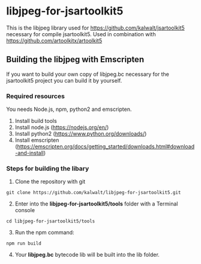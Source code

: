 # libjpeg-for-jsartoolkit5

This is the libjpeg library used for https://github.com/kalwalt/jsartoolkit5 necessary for compile jsartoolkit5.
Used in combination with https://github.com/artoolkitx/artoolkit5

## Building the libjpeg with Emscripten

If you want to build your own copy of libjpeg.bc necessary for the jsartoolkit5 project you can build it by yourself.

### Required resources

You needs Node.js, npm, python2 and emscripten.

1. Install build tools
  1. Install node.js (https://nodejs.org/en/)
  2. Install python2 (https://www.python.org/downloads/)
  3. Install emscripten (https://emscripten.org/docs/getting_started/downloads.html#download-and-install)

### Steps for building the libary

1. Clone the repository with git
```
git clone https://github.com/kalwalt/libjpeg-for-jsartoolkit5.git
```
2. Enter into the **libjpeg-for-jsartoolkit5/tools** folder with a Terminal console
```
cd libjpeg-for-jsartoolkit5/tools
```
3. Run the npm command:
```
npm run build
```
4. Your **libjpeg.bc** bytecode lib will be built into the lib folder.
